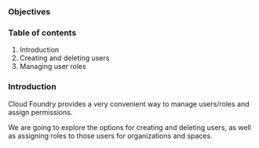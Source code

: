 ### Objectives

### Table of contents

1. Introduction
2. Creating and deleting users
3. Managing user roles

### Introduction

Cloud Foundry provides a very convenient way to manage users/roles and assign permissions.

We are going to explore the options for creating and deleting users, as well as assigning roles to those users for organizations and spaces.

